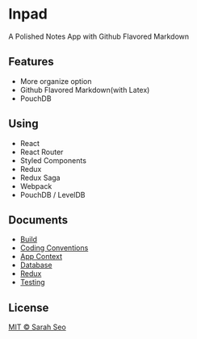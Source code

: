 # Inpad

A Polished Notes App with Github Flavored Markdown

## Features

- More organize option
- Github Flavored Markdown(with Latex)
- PouchDB

## Using

- React
- React Router
- Styled Components
- Redux
- Redux Saga
- Webpack
- PouchDB / LevelDB

## Documents

- [Build](./docs/build.md)
- [Coding Conventions](./docs/coding-conventions.md)
- [App Context](./docs/context.md)
- [Database](./docs/database.md)
- [Redux](./docs/redux)
- [Testing](./docs/testing.md)

## License

[MIT © Sarah Seo](./LICENSE.md)
